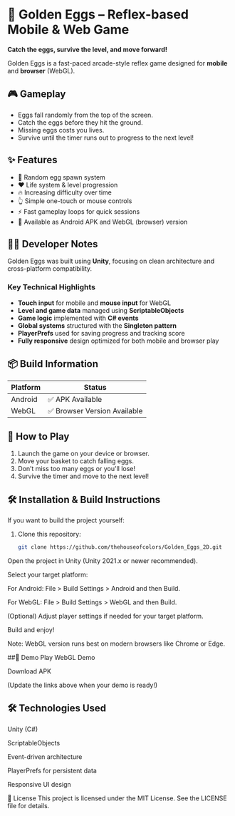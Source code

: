 # 🥚 Golden Eggs – Reflex-based Mobile & Web Game

**Catch the eggs, survive the level, and move forward!**

Golden Eggs is a fast-paced arcade-style reflex game designed for **mobile** and **browser** (WebGL).

## 🎮 Gameplay

- Eggs fall randomly from the top of the screen.
- Catch the eggs before they hit the ground.
- Missing eggs costs you lives.
- Survive until the timer runs out to progress to the next level!

## ✨ Features

- 🥚 Random egg spawn system
- ❤️ Life system & level progression
- 🔥 Increasing difficulty over time
- 👆 Simple one-touch or mouse controls
- ⚡ Fast gameplay loops for quick sessions
- 📱 Available as Android APK and WebGL (browser) version

## 🧑‍💻 Developer Notes

Golden Eggs was built using **Unity**, focusing on clean architecture and cross-platform compatibility.

### Key Technical Highlights

- **Touch input** for mobile and **mouse input** for WebGL
- **Level and game data** managed using **ScriptableObjects**
- **Game logic** implemented with **C# events**
- **Global systems** structured with the **Singleton pattern**
- **PlayerPrefs** used for saving progress and tracking score
- **Fully responsive** design optimized for both mobile and browser play

## 📦 Build Information

| Platform  | Status               |
|-----------|----------------------|
| Android   | ✅ APK Available      |
| WebGL     | ✅ Browser Version Available |

## 🚀 How to Play

1. Launch the game on your device or browser.
2. Move your basket to catch falling eggs.
3. Don’t miss too many eggs or you'll lose!
4. Survive the timer and move to the next level!

## 🛠️ Installation & Build Instructions

If you want to build the project yourself:

1. Clone this repository:
   ```bash
   git clone https://github.com/thehouseofcolors/Golden_Eggs_2D.git
Open the project in Unity (Unity 2021.x or newer recommended).

Select your target platform:

For Android: File > Build Settings > Android and then Build.

For WebGL: File > Build Settings > WebGL and then Build.

(Optional) Adjust player settings if needed for your target platform.

Build and enjoy!

Note: WebGL version runs best on modern browsers like Chrome or Edge.

##🌟 Demo
Play WebGL Demo

Download APK

(Update the links above when your demo is ready!)

## 🛠️ Technologies Used
Unity (C#)

ScriptableObjects

Event-driven architecture

PlayerPrefs for persistent data

Responsive UI design

📄 License
This project is licensed under the MIT License. See the LICENSE file for details.

